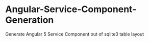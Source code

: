 # Angular-Service-Component-Generation
Generate Angular 5 Service Component out of sqlite3 table layout
